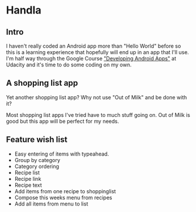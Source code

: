 # Handla

## Intro
I haven't really coded an Android app more than "Hello World" before so this is a learning experience that hopefully will end up in an app that I'll use.
I'm half way through the Google Course ["Developing Android Apps"](https://classroom.udacity.com/courses/ud851) at Udacity and it's time to do some coding on my own.

## A shopping list app
Yet another shopping list app? Why not use "Out of Milk" and be done with it?

Most shopping list apps I've tried have to much stuff going on. Out of Milk is good but this app will be perfect for my needs.

## Feature wish list
* Easy entering of items with typeahead.
* Group by category
* Category ordering
* Recipe list
* Recipe link
* Recipe text
* Add items from one recipe to shoppinglist
* Compose this weeks menu from recipes
* Add all items from menu to list
